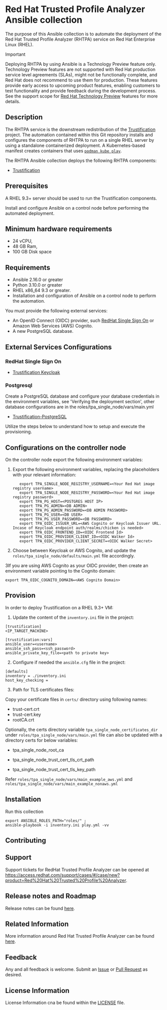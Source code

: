 # Red Hat Trusted Profile Analyzer Ansible collection

The purpose of this Ansible collection is to automate the deployment of the Red Hat Trusted Profile Analyzer (RHTPA) service on Red Hat Enterprise Linux (RHEL).

> [!IMPORTANT]
Deploying RHTPA by using Ansible is a Technology Preview feature only.
Technology Preview features are not supported with Red Hat production service level agreements (SLAs), might not be functionally complete, and Red Hat does not recommend to use them for production.
These features provide early access to upcoming product features, enabling customers to test functionality and provide feedback during the development process.
See the support scope for [Red Hat Technology Preview](https://access.redhat.com/support/offerings/techpreview/) features for more details.


## Description

The RHTPA service is the downstream redistribution of the [Trustification](https://github.com/trustification/trustify) project.
The automation contained within this Git repository installs and configures the components of RHTPA to run on a single RHEL server by using a standalone containerized deployment. A Kubernetes-based manifest creates containers that uses [`podman kube play`](https://docs.podman.io/en/latest/markdown/podman-kube-play.1.html).

The RHTPA Ansible collection deploys the following RHTPA components:

- [Trustification](https://github.com/trustification/trustify)

## Prerequisites

A RHEL 9.3+ server should be used to run the Trustification components.

Install and configure Ansible on a control node before performing the automated deployment.

## Minimum hardware requirements 
* 24 vCPU, 
* 48 GB Ram, 
* 100 GB Disk space 

## Requirements

* Ansible 2.16.0 or greater
* Python 3.10.0 or greater
* RHEL x86\_64 9.3 or greater.
* Installation and configuration of Ansible on a control node to perform the automation.

You must provide the following external services:

* An OpenID Connect (OIDC) provider, such [RedHat Single Sign On](https://console.redhat.com/ansible/automation-hub/repo/published/redhat/sso/) or Amazon Web Services (AWS) Cognito.
* A new PostgreSQL database.

## External Services Configurations

### RedHat Single Sign On

* [Trustification Keycloak](https://github.com/trustification/trustification/blob/release/1.2.z/docs/modules/admin/pages/cluster-preparing.adoc#keycloak)

### Postgresql

Create a PostgreSQL database and configure your database credentials in the  environment variables, see 'Verifying the deployment section', 
other database configurations are in the roles/tpa_single_node/vars/main.yml

* [Trustification-PostgreSQL](https://github.com/trustification/trustification/blob/release/1.2.z/docs/modules/admin/pages/cluster-preparing.adoc#rds)

Utilize the steps below to understand how to setup and execute the provisioning.

## Configurations on the controller node

On the controller node export the following environment variables:

1. Export the following environment variables, replacing the placeholders with your relevant information:

   ```shell
      export TPA_SINGLE_NODE_REGISTRY_USERNAME=<Your Red Hat image registry username>
      export TPA_SINGLE_NODE_REGISTRY_PASSWORD=<Your Red Hat image registry password>
      export TPA_PG_HOST=<POSTGRES HOST IP>
      export TPA_PG_ADMIN=<DB ADMIN>
      export TPA_PG_ADMIN_PASSWORD=<DB ADMIN PASSWORD>
      export TPA_PG_USER=<DB USER>
      export TPA_PG_USER_PASSWORD=<DB PASSWORD>
      export TPA_OIDC_ISSUER_URL=<AWS Cognito or Keycloak Issuer URL. Incase of Keycloak endpoint auth/realms/chicken is needed>
      export TPA_OIDC_FRONTEND_ID=<OIDC Frontend Id>
      export TPA_OIDC_PROVIDER_CLIENT_ID=<OIDC Walker Id>
      export TPA_OIDC_PROVIDER_CLIENT_SECRET=<OIDC Walker Secret>
   ```

2. Choose between Keycloak or AWS Cognito, and update the `roles/tpa_single_node/defaults/main.yml` file accordingly.

3If you are using AWS Cognito as your OIDC provider, then create an environment variable pointing to the Cognito domain:
```shell
export TPA_OIDC_COGNITO_DOMAIN=<AWS Cognito Domain>
```

## Provision

In order to deploy Trustification on a RHEL 9.3+ VM:

1. Update the content of the `inventory.ini` file in the project:

```
[trustification]
<IP_TARGET_MACHINE>

[trustification:vars]
ansible_user=<username>
ansible_ssh_pass=<ssh_password>
ansible_private_key_file=<path to private key>
```

2. Configure if needed the `ansible.cfg` file in the project:

```
[defaults]
inventory = ./inventory.ini
host_key_checking = 
```


3. Path for TLS certificates files:

Copy your certificate files in `certs/` directory using following names:

- trust-cert.crt
- trust-cert.key
- rootCA.crt

Optionally, the certs directory variable `tpa_single_node_certificates_dir` under `roles/tpa_single_node/vars/main.yml` file can also be updated with a directory certs for below variables:

- tpa_single_node_root_ca

- tpa_single_node_trust_cert_tls_crt_path
- tpa_single_node_trust_cert_tls_key_path

Refer `roles/tpa_single_node/vars/main_example_aws.yml` and `roles/tpa_single_node/vars/main_example_nonaws.yml`


## Installation

Run this collection

```shell
export ANSIBLE_ROLES_PATH="roles/" ; 
ansible-playbook -i inventory.ini play.yml -vv
```

## Contributing


## Support

Support tickets for RedHat Trusted Profile Analyzer can be opened at https://access.redhat.com/support/cases/#/case/new?product=Red%20Hat%20Trusted%20Profile%20Analyzer.

## Release notes and Roadmap

Release notes can be found [here](https://docs.redhat.com/en/documentation/red_hat_trusted_profile_analyzer/1.2/html/release_notes/index).

## Related Information

More information around Red Hat Trusted Profile Analyzer can be found [here](https://access.redhat.com/products/red-hat-trusted-profile-analyzer).

## Feedback

Any and all feedback is welcome. Submit an [Issue](https://github.com/trustification/trustification-ansible/issues) or [Pull Request](https://github.com/trustification/trustification-ansible/pulls) as desired.

## License Information

License Information cna be found within the [LICENSE](https://github.com/trustification/trustification-ansible/blob/main/LICENSE) file.
